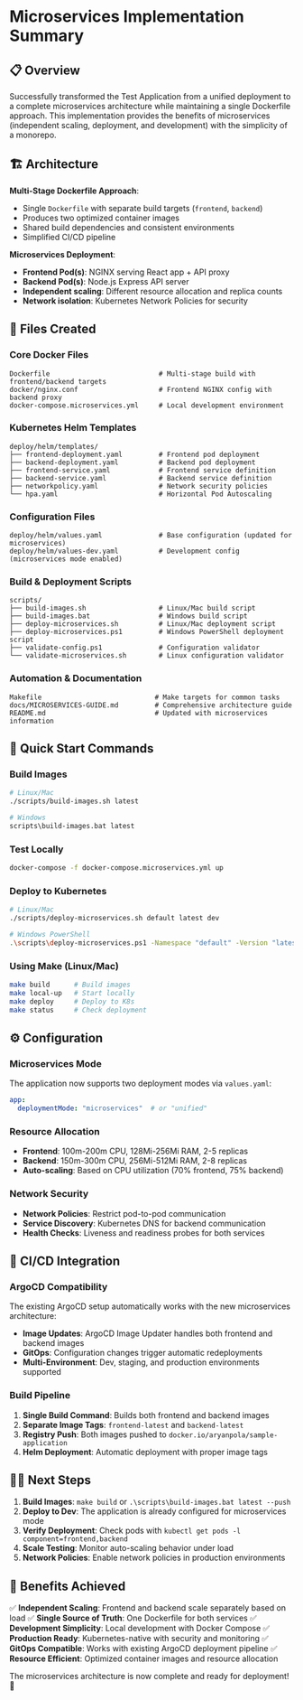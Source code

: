 # Microservices Implementation Summary

## 📋 Overview

Successfully transformed the Test Application from a unified deployment to a complete microservices architecture while maintaining a single Dockerfile approach. This implementation provides the benefits of microservices (independent scaling, deployment, and development) with the simplicity of a monorepo.

## 🏗️ Architecture

**Multi-Stage Dockerfile Approach**:
- Single `Dockerfile` with separate build targets (`frontend`, `backend`)
- Produces two optimized container images
- Shared build dependencies and consistent environments
- Simplified CI/CD pipeline

**Microservices Deployment**:
- **Frontend Pod(s)**: NGINX serving React app + API proxy
- **Backend Pod(s)**: Node.js Express API server
- **Independent scaling**: Different resource allocation and replica counts
- **Network isolation**: Kubernetes Network Policies for security

## 📁 Files Created

### Core Docker Files
```
Dockerfile                           # Multi-stage build with frontend/backend targets
docker/nginx.conf                    # Frontend NGINX config with backend proxy
docker-compose.microservices.yml     # Local development environment
```

### Kubernetes Helm Templates
```
deploy/helm/templates/
├── frontend-deployment.yaml         # Frontend pod deployment
├── backend-deployment.yaml          # Backend pod deployment  
├── frontend-service.yaml            # Frontend service definition
├── backend-service.yaml             # Backend service definition
├── networkpolicy.yaml               # Network security policies
└── hpa.yaml                         # Horizontal Pod Autoscaling
```

### Configuration Files
```
deploy/helm/values.yaml              # Base configuration (updated for microservices)
deploy/helm/values-dev.yaml          # Development config (microservices mode enabled)
```

### Build & Deployment Scripts
```
scripts/
├── build-images.sh                  # Linux/Mac build script
├── build-images.bat                 # Windows build script
├── deploy-microservices.sh          # Linux/Mac deployment script
├── deploy-microservices.ps1         # Windows PowerShell deployment script
├── validate-config.ps1              # Configuration validator
└── validate-microservices.sh        # Linux configuration validator
```

### Automation & Documentation
```
Makefile                            # Make targets for common tasks
docs/MICROSERVICES-GUIDE.md         # Comprehensive architecture guide
README.md                           # Updated with microservices information
```

## 🚀 Quick Start Commands

### Build Images
```bash
# Linux/Mac
./scripts/build-images.sh latest

# Windows
scripts\build-images.bat latest
```

### Test Locally
```bash
docker-compose -f docker-compose.microservices.yml up
```

### Deploy to Kubernetes
```bash
# Linux/Mac
./scripts/deploy-microservices.sh default latest dev

# Windows PowerShell
.\scripts\deploy-microservices.ps1 -Namespace "default" -Version "latest" -Environment "dev"
```

### Using Make (Linux/Mac)
```bash
make build      # Build images
make local-up   # Start locally
make deploy     # Deploy to K8s
make status     # Check deployment
```

## ⚙️ Configuration

### Microservices Mode
The application now supports two deployment modes via `values.yaml`:

```yaml
app:
  deploymentMode: "microservices"  # or "unified"
```

### Resource Allocation
- **Frontend**: 100m-200m CPU, 128Mi-256Mi RAM, 2-5 replicas
- **Backend**: 150m-300m CPU, 256Mi-512Mi RAM, 2-8 replicas
- **Auto-scaling**: Based on CPU utilization (70% frontend, 75% backend)

### Network Security
- **Network Policies**: Restrict pod-to-pod communication
- **Service Discovery**: Kubernetes DNS for backend communication
- **Health Checks**: Liveness and readiness probes for both services

## 🔄 CI/CD Integration

### ArgoCD Compatibility
The existing ArgoCD setup automatically works with the new microservices architecture:
- **Image Updates**: ArgoCD Image Updater handles both frontend and backend images
- **GitOps**: Configuration changes trigger automatic redeployments
- **Multi-Environment**: Dev, staging, and production environments supported

### Build Pipeline
1. **Single Build Command**: Builds both frontend and backend images
2. **Separate Image Tags**: `frontend-latest` and `backend-latest`
3. **Registry Push**: Both images pushed to `docker.io/aryanpola/sample-application`
4. **Helm Deployment**: Automatic deployment with proper image tags

## 🏃‍♂️ Next Steps

1. **Build Images**: `make build` or `.\scripts\build-images.bat latest --push`
2. **Deploy to Dev**: The application is already configured for microservices mode
3. **Verify Deployment**: Check pods with `kubectl get pods -l component=frontend,backend`
4. **Scale Testing**: Monitor auto-scaling behavior under load
5. **Network Policies**: Enable network policies in production environments

## 🎯 Benefits Achieved

✅ **Independent Scaling**: Frontend and backend scale separately based on load
✅ **Single Source of Truth**: One Dockerfile for both services
✅ **Development Simplicity**: Local development with Docker Compose
✅ **Production Ready**: Kubernetes-native with security and monitoring
✅ **GitOps Compatible**: Works with existing ArgoCD deployment pipeline
✅ **Resource Efficient**: Optimized container images and resource allocation

The microservices architecture is now complete and ready for deployment! 🚀
